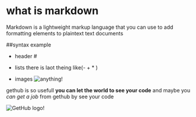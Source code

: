 # what is markdown

Markdown is a lightweight markup language that you can use to add formatting elements to plaintext text documents

##syntax example

- header #
- lists there is laot theing like(- + * )
 
- images ![anything!](url)

gethub is so usefull **you can let the world to see your code** 
and maybe you *can get a job* from gethub by see your code

![GetHub logo!](https://www.google.com/imgres?imgurl=https%3A%2F%2Fgithub.githubassets.com%2Fimages%2Fmodules%2Flogos_page%2FGitHub-Mark.png&imgrefurl=https%3A%2F%2Fgithub.com%2Flogos&tbnid=Kq4l3mSBVj08zM&vet=12ahUKEwi6utSz4N3xAhUGIhoKHTOVC30QMygAegUIARCZAQ..i&docid=H8p6HHzcTglWAM&w=560&h=560&q=github%20logo&ved=2ahUKEwi6utSz4N3xAhUGIhoKHTOVC30QMygAegUIARCZAQ)
